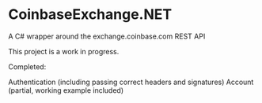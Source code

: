 # CoinbaseExchange.NET

A C# wrapper around the exchange.coinbase.com REST API

This project is a work in progress.

Completed:

Authentication (including passing correct headers and signatures)
Account (partial, working example included)

